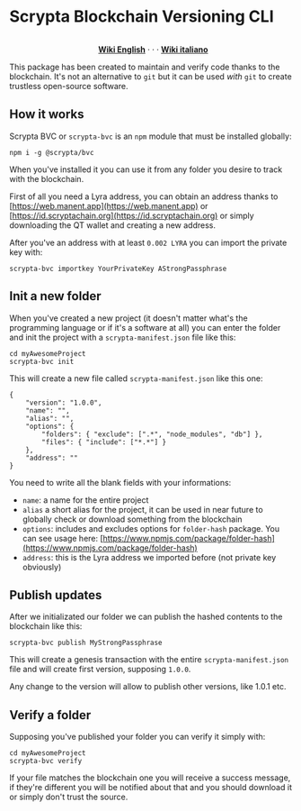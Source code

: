 # Scrypta Blockchain Versioning CLI

<p><a href="https://camo.githubusercontent.com/4e892209b4b1e2d1a773ec97e544a92f068a6f0b/68747470733a2f2f6d69726f2e6d656469756d2e636f6d2f6d61782f333136382f312a31674778414b57714b5135577a635170755f766932412e6a706567" target="_blank" rel="noopener noreferrer"><img style="display: block; margin-left: auto; margin-right: auto;" src="https://camo.githubusercontent.com/4e892209b4b1e2d1a773ec97e544a92f068a6f0b/68747470733a2f2f6d69726f2e6d656469756d2e636f6d2f6d61782f333136382f312a31674778414b57714b5135577a635170755f766932412e6a706567" alt="" data-canonical-src="https://miro.medium.com/max/3168/1*1gGxAKWqKQ5WzcQpu_vi2A.jpeg" /></a></p>
<p style="text-align: center;">&nbsp;&nbsp;<a title="English &mdash; Scrypta Wiki" href="https://en.scrypta.wiki/utilities/versioning.html" target="_blank" rel="nofollow noopener"><strong>Wiki English</strong></a>&nbsp;&middot; &middot; &middot;&nbsp;<a title="Italiano &mdash; Scrypta Wiki" href="https://it.scrypta.wiki/utilities/versioning.html" target="_blank" rel="nofollow noopener"><strong>Wiki italiano</strong></a></p>

This package has been created to maintain and verify code thanks to the blockchain. It's not an alternative to `git` but it can be used *with* `git` to create trustless open-source software.

## How it works

Scrypta BVC or `scrypta-bvc` is an `npm` module that must be installed globally:

```
npm i -g @scrypta/bvc
```

When you've installed it you can use it from any folder you desire to track with the blockchain.

First of all you need a Lyra address, you can obtain an address thanks to [https://web.manent.app](https://web.manent.app) or [https://id.scryptachain.org](https://id.scryptachain.org) or simply downloading the QT wallet and creating a new address.

After you've an address with at least `0.002 LYRA` you can import the private key with:

```
scrypta-bvc importkey YourPrivateKey AStrongPassphrase
```

## Init a new folder

When you've created a new project (it doesn't matter what's the  programming language or if it's a software at all) you can enter the folder and init the project with a `scrypta-manifest.json` file like this:

```
cd myAwesomeProject
scrypta-bvc init
```

This will create a new file called `scrypta-manifest.json` like this one:

```
{
    "version": "1.0.0",
    "name": "",
    "alias": "",
    "options": {
        "folders": { "exclude": [".*", "node_modules", "db"] },
        "files": { "include": ["*.*"] }
    },
    "address": ""
}
```

You need to write all the blank fields with your informations:
- `name`: a name for the entire project
- `alias` a short alias for the project, it can be used in near future to globally check or download something from the blockchain
- `options`: includes and excludes options for `folder-hash` package. You can see usage here: [https://www.npmjs.com/package/folder-hash](https://www.npmjs.com/package/folder-hash)
- `address`: this is the Lyra address we imported before (not private key obviously)

## Publish updates

After we initializated our folder we can publish the hashed contents to the blockchain like this:

```
scrypta-bvc publish MyStrongPassphrase
```

This will create a genesis transaction with the entire `scrypta-manifest.json` file and will create first version, supposing `1.0.0`.

Any change to the version will allow to publish other versions, like 1.0.1 etc.

## Verify a folder

Supposing you've published your folder you can verify it simply with: 

```
cd myAwesomeProject
scrypta-bvc verify
```

If your file matches the blockchain one you will receive a success message, if they're different you will be notified about that and you should download it or simply don't trust the source.
